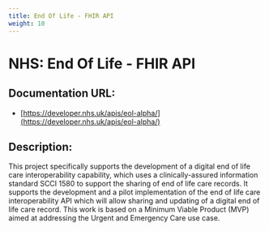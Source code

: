 ```yaml
---
title: End Of Life - FHIR API
weight: 10
---
```


# NHS: End Of Life - FHIR API

## Documentation URL:
 - [https://developer.nhs.uk/apis/eol-alpha/](https://developer.nhs.uk/apis/eol-alpha/)

## Description:
This project specifically supports the development of a digital end of life care interoperability capability, which uses a clinically-assured information standard SCCI 1580 to support the sharing of end of life care records. It supports the development and a pilot implementation of the end of life care interoperability API which will allow sharing and updating of a digital end of life care record. This work is based on a Minimum Viable Product (MVP) aimed at addressing the Urgent and Emergency Care use case.

